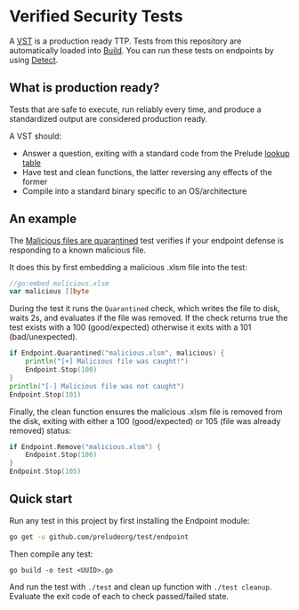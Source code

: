 # Verified Security Tests

A [VST](https://docs.preludesecurity.com/docs/tests) is a production ready TTP. Tests from this repository are automatically loaded into [Build](https://platform.preludesecurity.com). You can run these tests on endpoints by using [Detect](https://docs.preludesecurity.com/docs/detect-getting-started).

## What is production ready?

Tests that are safe to execute, run reliably every time, and produce a standardized output are considered production ready.

A VST should:
- Answer a question, exiting with a standard code from the Prelude [lookup table](https://docs.preludesecurity.com/docs/tests#results)
- Have test and clean functions, the latter reversing any effects of the former
- Compile into a standard binary specific to an OS/architecture

## An example

The [Malicious files are quarantined](https://github.com/preludeorg/test/blob/master/tests/b74ad239-2ddd-4b1e-b608-8397a43c7c54/b74ad239-2ddd-4b1e-b608-8397a43c7c54.go) test verifies if your endpoint defense is responding to a known malicious file. 

It does this by first embedding a malicious .xlsm file into the test:
```go
//go:embed malicious.xlsm
var malicious []byte
```

During the test it runs the ``Quarantined`` check, which writes the file to disk, waits 2s, and evaluates if the file was removed. If the check returns true the test exists with a 100 (good/expected) otherwise it exits with a 101 (bad/unexpected).
```go
if Endpoint.Quarantined("malicious.xlsm", malicious) {
	println("[+] Malicious file was caught!")
	Endpoint.Stop(100)
}
println("[-] Malicious file was not caught")
Endpoint.Stop(101)
```

Finally, the clean function ensures the malicious .xlsm file is removed from the disk, exiting with either a 100 (good/expected) or 105 (file was already removed) status:
```go
if Endpoint.Remove("malicious.xlsm") {
    Endpoint.Stop(100)
}
Endpoint.Stop(105)
```

## Quick start

Run any test in this project by first installing the Endpoint module:
```bash
go get -u github.com/preludeorg/test/endpoint
```

Then compile any test:
```
go build -o test <UUID>.go
```

And run the test with ``./test`` and clean up function with ``./test cleanup``. Evaluate the exit code of each to check passed/failed state.
